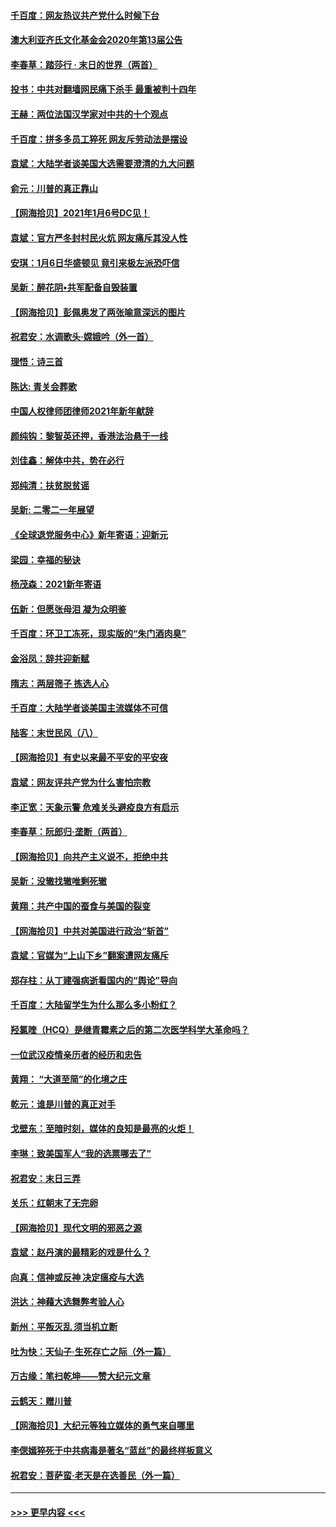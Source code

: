 #### [千百度：网友热议共产党什么时候下台](../pages/nsc993/n12670442.md?t=01062351) 
#### [澳大利亚齐氏文化基金会2020年第13届公告](../pages/nsc993/n12670273.md?t=01062351) 
#### [李春草：踏莎行 · 末日的世界（两首）](../pages/nsc993/n12670253.md?t=01062351) 
#### [投书：中共对翻墙网民痛下杀手 最重被判十四年](../pages/nsc993/n12670190.md?t=01062351) 
#### [王赫：两位法国汉学家对中共的十个观点](../pages/nsc993/n12669593.md?t=01062351) 
#### [千百度：拼多多员工猝死 网友斥劳动法是摆设](../pages/nsc993/n12668081.md?t=01062351) 
#### [袁斌：大陆学者谈美国大选需要澄清的九大问题](../pages/nsc993/n12668023.md?t=01062351) 
#### [俞元：川普的真正靠山](../pages/nsc993/n12668000.md?t=01062351) 
#### [【网海拾贝】2021年1月6号DC见！](../pages/nsc993/n12664957.md?t=01062351) 
#### [袁斌：官方严冬封村民火炕 网友痛斥其没人性](../pages/nsc993/n12664882.md?t=01062351) 
#### [安琪：1月6日华盛顿见 竟引来极左派恐吓信](../pages/nsc993/n12664831.md?t=01062351) 
#### [吴新：醉花阴•共军配备自毁装置](../pages/nsc993/n12664766.md?t=01062351) 
#### [【网海拾贝】彭佩奥发了两张喻意深远的图片](../pages/nsc993/n12663515.md?t=01062351) 
#### [祝君安：水调歌头·嫦娥吟（外一首）](../pages/nsc993/n12663345.md?t=01062351) 
#### [理悟：诗三首](../pages/nsc993/n12663334.md?t=01062351) 
#### [陈达: 青关会葬歌](../pages/nsc993/n12663305.md?t=01062351) 
#### [中国人权律师团律师2021年新年献辞](../pages/nsc993/n12661792.md?t=01062351) 
#### [颜纯钩：黎智英还押，香港法治悬于一线](../pages/nsc993/n12661371.md?t=01062351) 
#### [刘佳鑫：解体中共，势在必行](../pages/nsc993/n12661335.md?t=01062351) 
#### [郑纯清：扶贫脱贫谣](../pages/nsc993/n12658729.md?t=01062351) 
#### [吴新: 二零二一年展望](../pages/nsc993/n12658664.md?t=01062351) 
#### [《全球退党服务中心》新年寄语：迎新元](../pages/nsc993/n12658408.md?t=01062351) 
#### [梁园：幸福的秘诀](../pages/nsc993/n12658061.md?t=01062351) 
#### [杨茂森：2021新年寄语](../pages/nsc993/n12658128.md?t=01062351) 
#### [伍新：但愿张母泪 凝为众明鉴](../pages/nsc993/n12656861.md?t=01062351) 
#### [千百度：环卫工冻死，现实版的“朱门酒肉臭”](../pages/nsc993/n12655588.md?t=01062351) 
#### [金浴凤：辞共迎新赋](../pages/nsc993/n12653369.md?t=01062351) 
#### [隋志：两层筛子 拣选人心](../pages/nsc993/n12653341.md?t=01062351) 
#### [千百度：大陆学者谈美国主流媒体不可信](../pages/nsc993/n12651269.md?t=01062351) 
#### [陆客：末世民风（八）](../pages/nsc993/n12648233.md?t=01062351) 
#### [【网海拾贝】有史以来最不平安的平安夜](../pages/nsc993/n12647164.md?t=01062351) 
#### [袁斌：网友评共产党为什么害怕宗教](../pages/nsc993/n12647003.md?t=01062351) 
#### [李正宽：天象示警 危难关头避疫良方有启示](../pages/nsc993/n12646262.md?t=01062351) 
#### [李春草：阮郎归‧垄断（两首）](../pages/nsc993/n12646302.md?t=01062351) 
#### [【网海拾贝】向共产主义说不，拒绝中共](../pages/nsc993/n12645941.md?t=01062351) 
#### [吴新：没辙找辙唯剩死辙](../pages/nsc993/n12643919.md?t=01062351) 
#### [黄翔：共产中国的蚕食与美国的裂变](../pages/nsc993/n12643727.md?t=01062351) 
#### [【网海拾贝】中共对美国进行政治“斩首”](../pages/nsc993/n12642290.md?t=01062351) 
#### [袁斌：官媒为“上山下乡”翻案遭网友痛斥](../pages/nsc993/n12642071.md?t=01062351) 
#### [郑存柱：从丁建强病逝看国内的“舆论”导向](../pages/nsc993/n12640944.md?t=01062351) 
#### [千百度：大陆留学生为什么那么多小粉红？](../pages/nsc993/n12639306.md?t=01062351) 
#### [羟氯喹（HCQ）是继青霉素之后的第二次医学科学大革命吗？](../pages/nsc993/n12638564.md?t=01062351) 
#### [一位武汉疫情亲历者的经历和忠告](../pages/nsc993/n12639029.md?t=01062351) 
#### [黄翔： “大道至简”的化境之庄](../pages/nsc993/n12637541.md?t=01062351) 
#### [乾元：谁是川普的真正对手](../pages/nsc993/n12637090.md?t=01062351) 
#### [戈壁东：至暗时刻，媒体的良知是最亮的火炬！](../pages/nsc993/n12637042.md?t=01062351) 
#### [李琳：致美国军人“我的选票哪去了”](../pages/nsc993/n12635351.md?t=01062351) 
#### [祝君安：末日三弄](../pages/nsc993/n12635324.md?t=01062351) 
#### [关乐：红朝末了无完卵](../pages/nsc993/n12635315.md?t=01062351) 
#### [【网海拾贝】现代文明的邪恶之源](../pages/nsc993/n12634425.md?t=01062351) 
#### [袁斌：赵丹演的最精彩的戏是什么？](../pages/nsc993/n12633316.md?t=01062351) 
#### [向真：信神或反神 决定瘟疫与大选](../pages/nsc993/n12632710.md?t=01062351) 
#### [洪达：神藉大选舞弊考验人心](../pages/nsc993/n12631962.md?t=01062351) 
#### [新州：平叛灭乱  须当机立断](../pages/nsc993/n12631946.md?t=01062351) 
#### [吐为快：天仙子‧生死存亡之际（外一篇）](../pages/nsc993/n12631927.md?t=01062351) 
#### [万古缘：笔扫乾坤——赞大纪元文章](../pages/nsc993/n12631922.md?t=01062351) 
#### [云鹤天：赠川普](../pages/nsc993/n12631823.md?t=01062351) 
#### [【网海拾贝】大纪元等独立媒体的勇气来自哪里](../pages/nsc993/n12629961.md?t=01062351) 
#### [李偲嫣猝死于中共病毒是著名“蓝丝”的最终样板意义](../pages/nsc993/n12628812.md?t=01062351) 
#### [祝君安：菩萨蛮·老天是在选善民（外一篇）](../pages/nsc993/n12628793.md?t=01062351) 

----
#### [ >>> 更早内容 <<< ](../indexes/nsc993-earlier.md)
